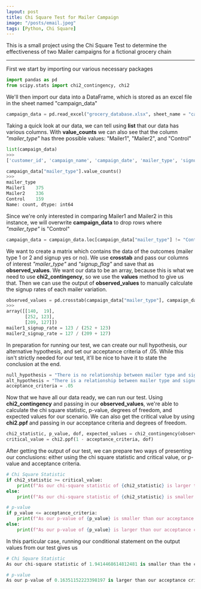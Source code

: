 ```yaml
---
layout: post
title: Chi Square Test for Mailer Campaign
image: "/posts/email.jpeg"
tags: [Python, Chi Square]
---
```


This is a small project using the Chi Square Test to determine the effectiveness of two Mailer campaigns for a fictional grocery chain

---

First we start by importing our various necessary packages

```python
import pandas as pd
from scipy.stats import chi2_contingency, chi2
```

We'll then import our data into a DataFrame, which is stored as an excel file in the sheet named "campaign_data"

```python
campaign_data = pd.read_excel("grocery_database.xlsx", sheet_name = "campaign_data")
```

Taking a quick look at our data, we can tell using **list** that our data has various columns. With **value_counts** we can also see that the column *"mailer_type"* has three possible values: "Mailer1", "Mailer2", and "Control"

```python
list(campaign_data)
>>>
['customer_id', 'campaign_name', 'campaign_date', 'mailer_type', 'signup_flag']

campaign_data["mailer_type"].value_counts()
>>>
mailer_type
Mailer1    375
Mailer2    336
Control    159
Name: count, dtype: int64
```

Since we're only interested in comparing Mailer1 and Mailer2 in this instance, we will overwrite **campaign_data** to drop rows where *"mailer_type"* is "Control"

```python
campaign_data = campaign_data.loc[campaign_data["mailer_type"] != "Control"]
```

We want to create a matrix which contains the data of the outcomes (mailer type 1 or 2 and signup yes or no). We use **crosstab** and pass our columns of interest *"mailer_type"* and *"signup_flag"* and save that as **observed_values**. We want our data to be an array, because this is what we need to use **chi2_contingency**, so we use the **values** method to give us that.
Then we can use the output of **observed_values** to manually calculate the signup rates of each mailer variation.

```python
observed_values = pd.crosstab(campaign_data["mailer_type"], campaign_data["signup_flag"]).values
>>>
array([[140,  19],
       [252, 123],
       [209, 127]])
mailer1_signup_rate = 123 / (252 + 123)
mailer2_signup_rate = 127 / (209 + 127)
```

In preparation for running our test, we can create our null hypothesis, our alternative hypothesis, and set our acceptance criteria of .05.
While this isn't strictly needed for our test, it'll be nice to have it to state the conclusion at the end.

```python
null_hypothesis = "There is no relationship between mailer type and signup rate. They are independent."
alt_hypothesis = "There is a relationship between mailer type and signup rate. They are not independent."
acceptance_criteria = .05
```

Now that we have all our data ready, we can run our test.
Using **chi2_contingency** and passing in our **observed_values**, we're able to calculate the chi square statistic, p-value, degrees of freedom, and expected values for our scenario.
We can also get the critical value by using **chi2.ppf** and passing in our acceptance criteria and degrees of freedom.

```python
chi2_statistic, p_value, dof, expected_values = chi2_contingency(observed_values, correction = False)
critical_value = chi2.ppf(1 - acceptance_criteria, dof)
```

After getting the output of our test, we can prepare two ways of presenting our conclusions: either using the chi square statistic and critical value, or p-value and acceptance criteria.

```python
# Chi Square Statistic
if chi2_statistic >= critical_value:
    print(f"As our chi-square statistic of {chi2_statistic} is larger than the critical value of {critical_value}, we reject the null hypothesis and conclude that {alt_hypothesis}")
else:
    print(f"As our chi-square statistic of {chi2_statistic} is smaller than the critical value of {critical_value}, we retain the null hypothesis and conclude that {null_hypothesis}")

# p-value
if p_value <= acceptance_criteria:
    print(f"As our p-value of {p_value} is smaller than our acceptance criteria of {acceptance_criteria}, we reject the null hypothesis and conclude that {alt_hypothesis}")
else:
    print(f"As our p-value of {p_value} is larger than our acceptance criteria of {acceptance_criteria}, we retain the null hypothesis and conclude that {null_hypothesis}")
 ```

In this particular case, running our conditional statement on the output values from our test gives us

```python
# Chi Square Statistic
As our chi-square statistic of 1.9414468614812481 is smaller than the critical value of 3.841458820694124, we retain the null hypothesis and conclude that There is no relationship between mailer type and signup rate. They are independent.

# p-value
As our p-value of 0.16351152223398197 is larger than our acceptance criteria of 0.05, we retain the null hypothesis and conclude that There is no relationship between mailer type and signup rate. They are independent.
```
    
